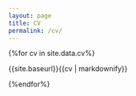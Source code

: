 ```yaml
---
layout: page
title: CV
permalink: /cv/
---
```


{%for cv in site.data.cv%}

  {{site.baseurl}}{{cv | markdownify}}

{%endfor%}